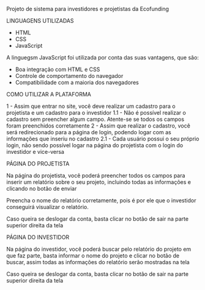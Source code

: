 Projeto de sistema para investidores e projetistas da Ecofunding

LINGUAGENS UTILIZADAS

- HTML
- CSS
- JavaScript

A linguegsm JavaScript foi utilizada por conta das suas vantagens, que são:

- Boa integração com HTML e CSS
- Controle de comportamento do navegador
- Compatibilidade com a maioria dos navegadores

COMO UTILIZAR A PLATAFORMA

1 - Assim que entrar no site, você deve realizar um cadastro para o projetista e um cadastro para o investidor
  1.1 - Não é possível realizar o cadastro sem preencher algum campo. Atente-se se todos os campos foram preenchidos corretamente
2 - Assim que realizar o cadastro, você será redirecionado para a página de login, podendo logar com as informações que inseriu no cadastro
  2.1 - Cada usuário possui o seu próprio login, não sendo possível logar na página do projetista com o login do investidor e vice-versa

PÁGINA DO PROJETISTA

Na página do projetista, você poderá preencher todos os campos para inserir um relatório sobre o seu projeto, incluindo todas as informações e clicando no botão de enviar

Preencha o nome do relatório corretamente, pois é por ele que o investidor conseguirá visualizar o relatório.

Caso queira se deslogar da conta, basta clicar no botão de sair na parte superior direita da tela

PÁGINA DO INVESTIDOR

Na página do investidor, você poderá buscar pelo relatório do projeto em que faz parte, basta informar o nome do projeto e clicar no botão de buscar, assim todas as informações do relatório serão mostradas na tela

Caso queira se deslogar da conta, basta clicar no botão de sair na parte superior direita da tela
